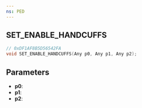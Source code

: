 ```yaml
---
ns: PED
---
```

## SET_ENABLE_HANDCUFFS

```c
// 0xDF1AF8B5D56542FA
void SET_ENABLE_HANDCUFFS(Any p0, Any p1, Any p2);
```

## Parameters
* **p0**:
* **p1**:
* **p2**:
